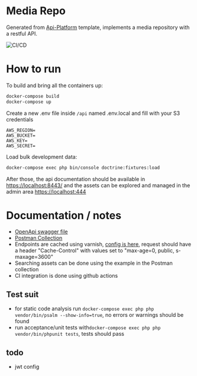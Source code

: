 # Media Repo

Generated from [Api-Platform](https://github.com/api-platform/api-platform) template, implements a media repository with a restful API.


![CI/CD](https://github.com/fernand0martins/memorable/workflows/CI/CD/badge.svg?branch=master)

# How to run 
To build and bring all the containers up:
```bash
docker-compose build
docker-compose up
```

Create a new .env file inside ``/api`` named .env.local and fill with your S3 credentials
```text
AWS_REGION=
AWS_BUCKET=
AWS_KEY=
AWS_SECRET=
```

Load bulk development data:
```bash
docker-compose exec php bin/console doctrine:fixtures:load
```

After those, the api documentation should be available in [https://localhost:8443/](https://localhost:8443/) and the assets can be explored and managed in the admin area [https://localhost:444](https://localhost:444)

# Documentation / notes
- [OpenApi swagger file](swagger_docs.json)
- [Postman Collection](media-repo.postman_collection.json)
- Endpoints are cached using varnish, [config is here](api/config/packages/api_platform.yaml), request should have a header "Cache-Control" with values set to "max-age=0, public, s-maxage=3600"
- Searching assets can be done using the example in the Postman collection
- CI integration is done using github actions

## Test suit
- for static code analysis run `docker-compose exec php php vendor/bin/psalm --show-info=true`, no errors or warnings should be found
- run acceptance/unit tests with`docker-compose exec php php vendor/bin/phpunit tests`, tests should pass

## todo
- jwt config
